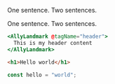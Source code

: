 One sentence. Two sentences.

One sentence.  Two sentences.

```hbs
<AllyLandmark @tagName="header">
  This is my header content
</AllyLandmark>
```

```html
<h1>Hello world</h1>
```

```js
const hello = "world";
```
